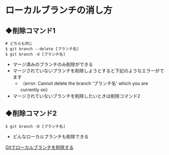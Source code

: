 # ローカルブランチの消し方


## ◆削除コマンド1
```
# どちらも同じ
$ git branch --delete [ブランチ名]
$ git branch -d [ブランチ名]
```
- マージ済みのブランチのみ削除ができる
- マージされていないブランチを削除しようとすると下記のようなエラーがでます
  * （error: Cannot delete the branch 'ブランチ名' which you are currently on）
- マージされていないブランチを削除したいときは削除コマンド2

## ◆削除コマンド2
```
$ git branch -D [ブランチ名]
```
- どんなローカルブランチも削除できる


[Gitでローカルブランチを削除する
](https://qiita.com/hogeta_/items/33d2334c9b1919bd5120)